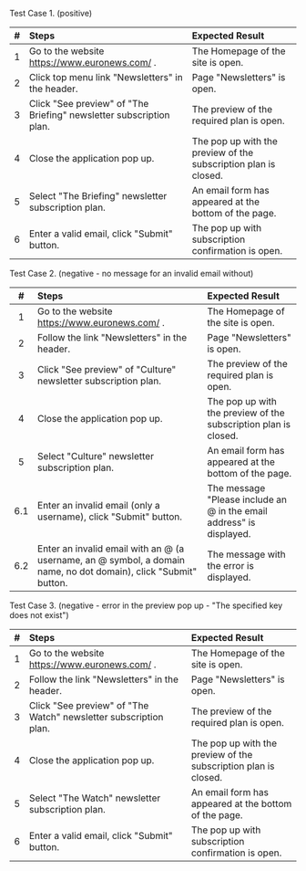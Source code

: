 
Test Case 1. (positive)

|  #  | Steps                                                               | Expected Result                                                 |
|:---:|:--------------------------------------------------------------------|:----------------------------------------------------------------|
|  1  | Go to the website https://www.euronews.com/ .                       | The Homepage of the site is open.                               |
|  2  | Click top menu link "Newsletters" in the header.                    | Page "Newsletters" is open.                                     |
|  3  | Click "See preview" of "The Briefing" newsletter subscription plan. | The preview of the required plan is open.                       |
|  4  | Close the application pop up.                                       | The pop up with the preview of the subscription plan is closed. |
|  5  | Select "The Briefing" newsletter subscription plan.                 | An email form has appeared at the bottom of the page.           |
|  6  | Enter a valid email, click "Submit" button.                         | The pop up with subscription confirmation is open.              |                                               |



Test Case 2. (negative - no message for an invalid email without)

|  #  | Steps                                                                                                            | Expected Result                                                      |
|:---:|:-----------------------------------------------------------------------------------------------------------------|:---------------------------------------------------------------------|
|  1  | Go to the website https://www.euronews.com/ .                                                                    | The Homepage of the site is open.                                    |
|  2  | Follow the link "Newsletters" in the header.                                                                     | Page "Newsletters" is open.                                          |
|  3  | Click "See preview" of "Culture" newsletter subscription plan.                                                   | The preview of the required plan is open.                            |
|  4  | Close the application pop up.                                                                                    | The pop up with the preview of the subscription plan is closed.      |
|  5  | Select "Culture" newsletter subscription plan.                                                                   | An email form has appeared at the bottom of the page.                |
| 6.1 | Enter an invalid email (only a username), click "Submit" button.                                                 | The message "Please include an @ in the email address" is displayed. |  
| 6.2 | Enter an invalid email with an @ (a username, an @ symbol, a domain name, no dot domain), click "Submit" button. | The message with the error is displayed.                             |



Test Case 3. (negative - error in the preview pop up - "The specified key does not exist")

|  #  | Steps                                                            | Expected Result                                                 |
|:---:|:-----------------------------------------------------------------|:----------------------------------------------------------------|
|  1  | Go to the website https://www.euronews.com/ .                    | The Homepage of the site is open.                               |
|  2  | Follow the link "Newsletters" in the header.                     | Page "Newsletters" is open.                                     |
|  3  | Click "See preview" of "The Watch" newsletter subscription plan. | The preview of the required plan is open.                       |
|  4  | Close the application pop up.                                    | The pop up with the preview of the subscription plan is closed. |
|  5  | Select "The Watch" newsletter subscription plan.                 | An email form has appeared at the bottom of the page.           |
|  6  | Enter a valid email, click "Submit" button.                      | The pop up with subscription confirmation is open.              |                                               |

